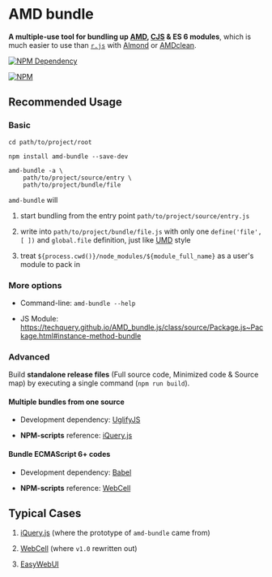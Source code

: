 # AMD bundle

**A multiple-use tool for bundling up [AMD](https://github.com/amdjs/amdjs-api/blob/master/AMD.md), [CJS](http://wiki.commonjs.org/wiki/Modules) & ES 6 modules**,
which is much easier to use than [`r.js`](https://github.com/requirejs/r.js) with [Almond](https://github.com/requirejs/almond) or [AMDclean](https://github.com/gfranko/amdclean).

[![NPM Dependency](https://david-dm.org/TechQuery/AMD_bundle.js.svg)](https://david-dm.org/TechQuery/AMD_bundle.js)

[![NPM](https://nodei.co/npm/amd-bundle.png?downloads=true&downloadRank=true&stars=true)](https://nodei.co/npm/amd-bundle/)



## Recommended Usage


### Basic

```Shell
cd path/to/project/root

npm install amd-bundle --save-dev

amd-bundle -a \
    path/to/project/source/entry \
    path/to/project/bundle/file
```

`amd-bundle` will

 1. start bundling from the entry point `path/to/project/source/entry.js`

 2. write into `path/to/project/bundle/file.js` with only one `define('file', [ ])` and `global.file` definition, just like [UMD](https://github.com/umdjs/umd) style

 3. treat `${process.cwd()}/node_modules/${module_full_name}` as a user's module to pack in


### More options

 - Command-line: `amd-bundle --help`

 - JS Module: https://techquery.github.io/AMD_bundle.js/class/source/Package.js~Package.html#instance-method-bundle


### Advanced

Build **standalone release files** (Full source code, Minimized code & Source map) by executing a single command (`npm run build`).

#### Multiple bundles from one source

 - Development dependency: [UglifyJS](http://lisperator.net/uglifyjs/)

 - **NPM-scripts** reference: [iQuery.js](https://github.com/TechQuery/iQuery.js/blob/master/package.json#L22)

#### Bundle ECMAScript 6+ codes

 - Development dependency: [Babel](https://babeljs.io/)

 - **NPM-scripts** reference: [WebCell](https://github.com/EasyWebApp/WebCell/blob/master/package.json#L29)



## Typical Cases

 1. [iQuery.js](https://github.com/TechQuery/iQuery.js) (where the prototype of `amd-bundle` came from)

 2. [WebCell](https://github.com/EasyWebApp/WebCell) (where `v1.0` rewritten out)

 3. [EasyWebUI](https://github.com/TechQuery/EasyWebUI)

